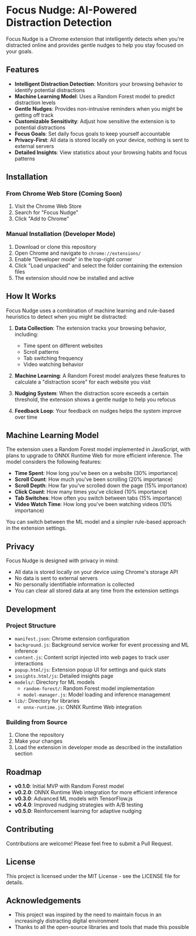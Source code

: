 # Focus Nudge: AI-Powered Distraction Detection

Focus Nudge is a Chrome extension that intelligently detects when you're distracted online and provides gentle nudges to help you stay focused on your goals.

## Features

- **Intelligent Distraction Detection**: Monitors your browsing behavior to identify potential distractions
- **Machine Learning Model**: Uses a Random Forest model to predict distraction levels
- **Gentle Nudges**: Provides non-intrusive reminders when you might be getting off track
- **Customizable Sensitivity**: Adjust how sensitive the extension is to potential distractions
- **Focus Goals**: Set daily focus goals to keep yourself accountable
- **Privacy-First**: All data is stored locally on your device, nothing is sent to external servers
- **Detailed Insights**: View statistics about your browsing habits and focus patterns

## Installation

### From Chrome Web Store (Coming Soon)

1. Visit the Chrome Web Store
2. Search for "Focus Nudge"
3. Click "Add to Chrome"

### Manual Installation (Developer Mode)

1. Download or clone this repository
2. Open Chrome and navigate to `chrome://extensions/`
3. Enable "Developer mode" in the top-right corner
4. Click "Load unpacked" and select the folder containing the extension files
5. The extension should now be installed and active

## How It Works

Focus Nudge uses a combination of machine learning and rule-based heuristics to detect when you might be distracted:

1. **Data Collection**: The extension tracks your browsing behavior, including:
   - Time spent on different websites
   - Scroll patterns
   - Tab switching frequency
   - Video watching behavior

2. **Machine Learning**: A Random Forest model analyzes these features to calculate a "distraction score" for each website you visit

3. **Nudging System**: When the distraction score exceeds a certain threshold, the extension shows a gentle nudge to help you refocus

4. **Feedback Loop**: Your feedback on nudges helps the system improve over time

## Machine Learning Model

The extension uses a Random Forest model implemented in JavaScript, with plans to upgrade to ONNX Runtime Web for more efficient inference. The model considers the following features:

- **Time Spent**: How long you've been on a website (30% importance)
- **Scroll Count**: How much you've been scrolling (20% importance)
- **Scroll Depth**: How far you've scrolled down the page (15% importance)
- **Click Count**: How many times you've clicked (10% importance)
- **Tab Switches**: How often you switch between tabs (15% importance)
- **Video Watch Time**: How long you've been watching videos (10% importance)

You can switch between the ML model and a simpler rule-based approach in the extension settings.

## Privacy

Focus Nudge is designed with privacy in mind:

- All data is stored locally on your device using Chrome's storage API
- No data is sent to external servers
- No personally identifiable information is collected
- You can clear all stored data at any time from the extension settings

## Development

### Project Structure

- `manifest.json`: Chrome extension configuration
- `background.js`: Background service worker for event processing and ML inference
- `content.js`: Content script injected into web pages to track user interactions
- `popup.html/js`: Extension popup UI for settings and quick stats
- `insights.html/js`: Detailed insights page
- `models/`: Directory for ML models
  - `random-forest/`: Random Forest model implementation
  - `model-manager.js`: Model loading and inference management
- `lib/`: Directory for libraries
  - `onnx-runtime.js`: ONNX Runtime Web integration

### Building from Source

1. Clone the repository
2. Make your changes
3. Load the extension in developer mode as described in the installation section

## Roadmap

- **v0.1.0**: Initial MVP with Random Forest model
- **v0.2.0**: ONNX Runtime Web integration for more efficient inference
- **v0.3.0**: Advanced ML models with TensorFlow.js
- **v0.4.0**: Improved nudging strategies with A/B testing
- **v0.5.0**: Reinforcement learning for adaptive nudging

## Contributing

Contributions are welcome! Please feel free to submit a Pull Request.

## License

This project is licensed under the MIT License - see the LICENSE file for details.

## Acknowledgements

- This project was inspired by the need to maintain focus in an increasingly distracting digital environment
- Thanks to all the open-source libraries and tools that made this possible 